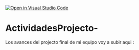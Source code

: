 [![Open in Visual Studio Code](https://classroom.github.com/assets/open-in-vscode-c66648af7eb3fe8bc4f294546bfd86ef473780cde1dea487d3c4ff354943c9ae.svg)](https://classroom.github.com/online_ide?assignment_repo_id=8535647&assignment_repo_type=AssignmentRepo)
# ActividadesProjecto-
Los avances del projecto final de mi equipo voy a subir aqui : 

